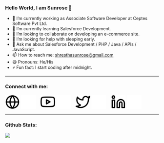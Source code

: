 ### Hello World, I am Sunrose 👋

- 🔭 I’m currently working as Associate Software Developer at Ceptes Software Pvt Ltd.
- 🌱 I’m currently learning Salesforce Development.
- 👯 I’m looking to collaborate on developing an e-commerce site.
- 🤔 I’m looking for help with sleeping early.
- 💬 Ask me about Salesforce Development / PHP / Java / APIs / JavaScript.
- 📫 How to reach me: shresthasunrose@gmail.com
- 😄 Pronouns: He/His
- ⚡ Fun fact: I start coding after midnight.

---

### Connect with me:

[![website](./globe-light.svg)](https://sunroseshrestha.netlify.app#gh-light-mode-only)
[![website](./globe-dark.svg)](https://sunroseshrestha.netlify.app#gh-dark-mode-only)
&nbsp;&nbsp;
[![website](./youtube-light.svg)](https://www.youtube.com/channel/UCJ_-_Mw9_Y9h2R4Lcla7JHQ#gh-light-mode-only)
[![website](./youtube-dark.svg)](https://www.youtube.com/channel/UCJ_-_Mw9_Y9h2R4Lcla7JHQ#gh-dark-mode-only)
&nbsp;&nbsp;
[![website](./twitter-light.svg)](https://twitter.com/The_Sunrose#gh-light-mode-only)
[![website](./twitter-dark.svg)](https://twitter.com/The_Sunrose#gh-dark-mode-only)
&nbsp;&nbsp;
[![website](./linkedin-light.svg)](https://linkedin.com/in/sunrose-shrestha/#gh-light-mode-only)
[![website](./linkedin-dark.svg)](https://linkedin.com/in/sunrose-shrestha/#gh-dark-mode-only)


---


### Github Stats:

<img src="https://github-readme-stats.vercel.app/api?username=Sunrose-Shrestha&&show_icons=true&title_color=ffffff&icon_color=bb2acf&text_color=daf7dc&bg_color=161616">



[website]: https://sunroseshrestha.netlify.app
[twitter]: https://twitter.com/The_Sunrose
[youtube]: https://www.youtube.com/channel/UCJ_-_Mw9_Y9h2R4Lcla7JHQ
[linkedin]: https://www.linkedin.com/in/sunrose-shrestha-3406781b6/
